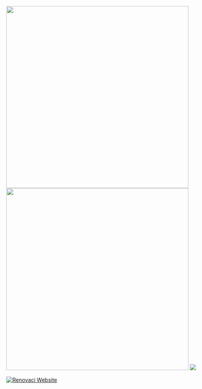 <img src="https://github-readme-stats.vercel.app/api?username=renovacibr&show_icons=true&count_private=true" width="480"/> <img src="https://github-readme-streak-stats.herokuapp.com/?user=renovacibr" width="480"/> 
<img src="https://activity-graph.herokuapp.com/graph?username=renovacibr&theme=minimal"/>

[![Renovaci Website](https://img.shields.io/badge/website-000000?style=for-the-badge&logo=About.me&logoColor=white)](https://www.renovaci.com)




